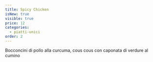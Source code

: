 ```yaml
---
title: Spicy Chicken
isNew: true
visible: true
price: 12
categories:
  - piatti-unici
order: 2
---
```


Bocconcini di pollo alla curcuma, cous cous con caponata di verdure al cumino
